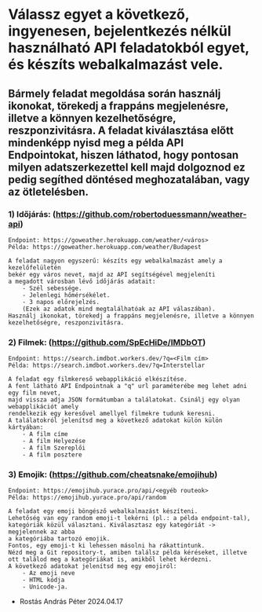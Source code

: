# Válassz egyet a következő, ingyenesen, bejelentkezés nélkül használható API feladatokból egyet, és készíts webalkalmazást vele.
## Bármely feladat megoldása során használj ikonokat, törekedj a frappáns megjelenésre, illetve a könnyen kezelhetőségre, reszponzivitásra. A feladat kiválasztása előtt mindenképp nyisd meg a példa API Endpointokat, hiszen láthatod, hogy pontosan milyen adatszerkezettel kell majd dolgoznod ez pedig segíthed döntésed meghozatalában, vagy az ötletelésben.


### 1) Időjárás: (https://github.com/robertoduessmann/weather-api)
	Endpoint: https://goweather.herokuapp.com/weather/<város>
	Példa: https://goweather.herokuapp.com/weather/Budapest
 
	A feladat nagyon egyszerű: készíts egy webalkalmazást amely a kezelőfelületén
	bekér egy város nevet, majd az API segítségével megjeleníti
 	a megadott városban lévő időjárás adatait:
 		- Szél sebessége.
		- Jelenlegi hőmérsékélet.
		- 3 napos előrejelzés.
		(Ezek az adatok mind megtalálhatóak az API válaszában).
	Használj ikonokat, törekedj a frappáns megjelenésre, illetve a könnyen kezelhetőségre, reszponzivitásra.




### 2) Filmek: (https://github.com/SpEcHiDe/IMDbOT)
	Endpoint: https://search.imdbot.workers.dev/?q=<Film cím>
	Példa: https://search.imdbot.workers.dev/?q=Interstellar
 
	A feladat egy filmkereső webapplikáció elkészítése.
	A fent látható API Endpointnak a "q" url paraméterébe meg lehet adni egy film nevet,
	majd vissza adja JSON formátumban a találatokat. Csinálj egy olyan webapplikációt amely
	rendelkezik egy keresővel amellyel filmekre tudunk keresni. 
	A találatokról jelenítsd meg a következő adatokat külön külön kártyában:
		- A film címe
		- A film Helyezése
		- A film Szereplői
		- A film posztere



### 3) Emojik: (https://github.com/cheatsnake/emojihub)
	Endpoint: https://emojihub.yurace.pro/api/<egyéb routeok>
	Példa: https://emojihub.yurace.pro/api/random
 
	A feladat egy emoji böngésző webalkalmazást készíteni.
	Lehetőség van egy random emoji-t lekérni (pl.: a példa endpoint-tal),
	kategóriák közül választani. Kiválasztasz egy kategóriát -> megjelennek az abba
	a kategóriába tartozó emojik. 
	Fontos, egy emoji-t ki lehessen másolni ha rákattintunk.
	Nézd meg a Git repository-t, amiben találsz példa kéréseket, illetve
 	ott találod meg a kategóriákat is, amikből lehet kérdezni.
	A következő adatokat jelenítsd meg egy emojiról:
		- Az emoji neve
		- HTML kódja 
		- Unicode-ja.

- Rostás András Péter 2024.04.17
